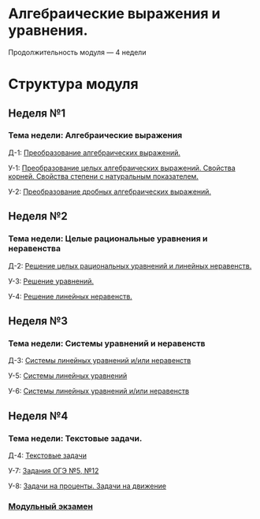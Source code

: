# Алгебраические выражения и уравнения.

Продолжительность модуля — 4 недели

# Структура модуля

## Неделя №1

### Тема недели: Алгебраические выражения

Д-1: [Преобразование алгебраических выражений.](./components/homework/homework-1.md)

У-1: [Преобразование целых алгебраических выражений. Свойства корней. Свойства степени с натуральным показателем.](./components/class/class-1.md)

У-2: [Преобразование дробных алгебраических выражений.](./components/class/class-2.md)



## Неделя №2

### Тема недели: Целые рациональные уравнения и неравенства

Д-2: [Решение целых рациональных уравнений и линейных неравенств.](./components/homework/homework-1.md)

У-3: [Решение уравнений.](./components/class/class-1.md)

У-4: [Решение линейных неравенств.](./components/class/class-2.md)

## Неделя №3

### Тема недели: Системы уравнений и неравенств

Д-3: [Системы линейных уравнений и/или неравенств](./components/homework/homework-1.md)

У-5: [Системы линейных уравнений](./components/class/class-1.md)

У-6: [Системы линейных уравнений и/или неравенств](./components/class/class-2.md)


## Неделя №4

### Тема недели: Текстовые задачи.

Д-4: [Текстовые задачи](./components/homework/homework-1.md)

У-7: [Задания ОГЭ №5, №12](./components/class/class-1.md)

У-8: [Задачи на проценты. Задачи на движение](./components/class/class-2.md)

### [Модульный экзамен ](./components/exam/exam-1.md)